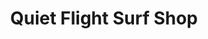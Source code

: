 ---
title: "Quiet Flight Surf Shop"
url: /new-smyrna-beach/quiet-flight-surf-shop/
shop: Allgemein
---